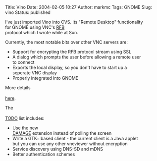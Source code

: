 Title: Vino
Date: 2004-02-05 10:27
Author: markmc
Tags: GNOME
Slug: vino
Status: published

I've just imported *Vino* into CVS. Its "Remote Desktop" functionality  
for GNOME using VNC's [RFB](http://www.realvnc.com/docs/rfbproto.pdf)  
protocol which I wrote while at Sun.

Currently, the most notable bits over other VNC servers are:

-   Support for encrypting the RFB protocol stream using SSL
-   A dialog which prompts the user before allowing a remote user  
   to connect
-   Exports the local display, so you don't have to start up a  
   seperate VNC display
-   Properly integrated into GNOME

More details  
[  
here](http://www.gnome.org/~markmc/remote-desktop.txt).

The  
[  
TODO](http://cvs.gnome.org/bonsai/cvsblame.cgi?file=vino/docs/TODO) list
includes:

-   Use the new [  
   DAMAGE](http://freedesktop.org/Software/XDamage) extension instead
    of polling the screen
-   Write a GTK+ based client - the current client is a Java applet  
   but you can use any other vncviewer without encryption
-   Service discovery using DNS-SD and mDNS
-   Better authentication schemes

